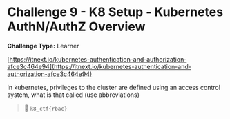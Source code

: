 # Challenge 9 - K8 Setup - Kubernetes AuthN/AuthZ Overview	

**Challenge Type:** Learner

[](https://itnext.io/kubernetes-authentication-and-authorization-afce3c464e94)[https://itnext.io/kubernetes-authentication-and-authorization-afce3c464e94](https://itnext.io/kubernetes-authentication-and-authorization-afce3c464e94)

In kubernetes, privileges to the cluster are defined using an access control system, what is that called (use abbreviations)

> 🏁 `k8_ctf{rbac}`

